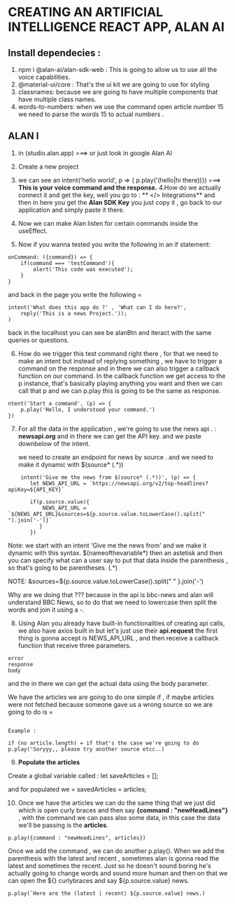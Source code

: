 # **CREATING AN ARTIFICIAL INTELLIGENCE REACT APP, ALAN AI**

## **Install dependecies** :

1. npm i @alan-ai/alan-sdk-web : This is going to allow us to use all the voice capabilities.
2. @material-ui/core : That's the ui kit we are going to use for styling
3. classnames: because we are going to have multiple components that have multiple class names.
4. words-to-numbers: when we use the command open article number 15 we need to parse the words 15 to actual numbers .

## **ALAN I**

1. in (studio.alan.app) ===> or just look in google Alan AI
2. Create a new project
3. we can see an intent('hello world', p => { p.play('(hello|hi there))}) ===> **This is your voice command and the response.**
   4.How do we actually connect it and get the key, well you go to :
   ** </> Integrations** and then in here you get the **Alan SDK Key** you just copy it , go back to our
   application and simply paste it there.

4. Now we can make Alan listen for certain commands inside the useEffect.
5. Now if you wanna tested you write the following in an if statement:

```
onCommand: ({command}) => {
    if(command === 'testCommand'){
        alert('This code was executed');
    }
}
```

and back in the page you write the following =

```
intent('What does this app do ?' , 'What can I do here?',
    reply('This is a news Project.'));
)
```

back in the localhost you can see be alanBtn and iteract with the same queries or questions.

6. How do we trigger this test command right there , for that we need to make an intent but instead of replying something , we have to trigger a command on the response and in there we can also trigger a
   callback function on our command.
   In the callback function we get access to the p instance, that's basically playing anything you want and then we can call that p and we can p.play this is going to be the same as response.

```
ntent('Start a command', (p) => {
    p.play('Hello, I understood your command.')
})

```

7. For all the data in the application , we're going to use the news api . : **newsapi.org**
   and in there we can get the API key. and we paste downbelow of the intent.

   we need to create an endpoint for news by source . and we need to make it dynamic with $(source* (.*))

```
    intent('Give me the news from $(source* (.*))', (p) => {
       let NEWS_API_URL = `https://newsapi.org/v2/top-headlines?apiKey=${API_KEY}`

       if(p.source.value){
           NEWS_API_URL = `${NEWS_API_URL}&sources=${p.source.value.toLowerCase().split(" ").join('-')}`
          }
       })
```

Note: we start with an intent 'Give me the news from' and we make it dynamic with this syntax.
$(nameofthevariable\*) then an astetisk and then you can specify what can a user say to put that data
inside the parenthesis , so that's going to be parentheses. (.\*)

NOTE: &sources=${p.source.value.toLowerCase().split(" " }.join('-')

Why are we doing that ??? because in the api is bbc-news and alan will understand BBC News, so to do that we need to lowercase then split the words and join it using a -.

8. Using Alan you already have built-in functionalities of creating api calls, we also have axios built in but let's just use their **api.request** the first thing is gonna accept is NEWS_API_URL , and then
   receive a callback function that receive three parameters.

```
error
response
body

```

and the in there we can get the actual data using the body parameter.

We have the articles we are going to do one simple if , if maybe articles were not fetched because
someone gave us a wrong source so we are going to do is =

```

Example :

if (no article.length) = if that's the case we're going to do p.play('Soryyy,, please try another source etcc..)
```

9. **Populate the articles**

Create a global variable called : let saveArticles = [];

and for populated we = savedArticles = articles;

10. Once we have the articles we can do the same thing that we just did which is open curly braces and
    then say **{command : "newHeadLines"}** , with the command we can pass also some data, in this case
    the data we'll be passing is the **articles**.

```
p.play({command : "newHeadLines", articles})
```

Once we add the command , we can do another p.play().
When we add the parenthesis with the latest and recent , sometimes alan is gonna read the latest
and sometimes the recent. Just so he doesn't sound boring he's actually going to change words and sound
more human and then on that we can open the ${} curlybraces and say ${p.source.value} news.

```
p.play(`Here are the (latest | recent) ${p.source.value} news.)

```
